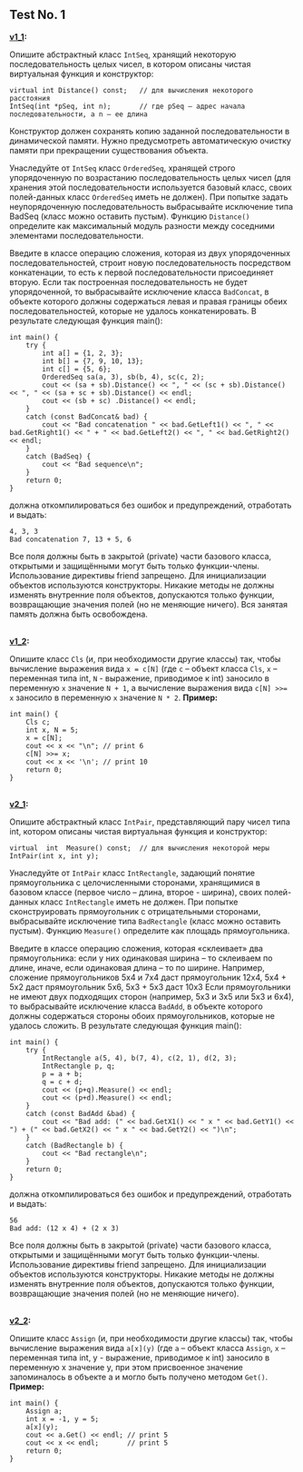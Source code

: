 ## Test No. 1
    
<b> [v1_1](./v1_1.cpp): </b><br>

Опишите абстрактный класс `IntSeq`, хранящий некоторую последовательность целых чисел, в котором описаны чистая виртуальная функция и конструктор:

```
virtual int Distance() const;   // для вычисления некоторого расстояния
IntSeq(int *pSeq, int n);       // где pSeq – адрес начала последовательности, а n – ее длина
```

Конструктор должен сохранять копию заданной последовательности в динамической памяти. Нужно предусмотреть автоматическую очистку памяти при прекращении существования объекта.

Унаследуйте от `IntSeq` класс `OrderedSeq`, хранящей строго упорядоченную по возрастанию последовательность целых чисел (для хранения этой последовательности используется базовый класс, своих полей-данных класс `OrderedSeq` иметь не должен). При попытке задать неупорядоченную последовательность выбрасывайте исключение типа BadSeq (класс можно оставить пустым). Функцию `Distance()` определите как максимальный модуль разности между соседними элементами последовательности.

Введите в классе операцию сложения, которая из двух упорядоченных последовательностей, строит новую последовательность посредством конкатенации, то есть к первой последовательности присоединяет вторую. Если так построенная последовательность не будет упорядоченной, то выбрасывайте исключение класса `BadConcat`, в объекте которого должны содержаться левая и правая границы обеих последовательностей, которые не удалось конкатенировать.
В результате следующая функция main():

``` 
int main() {
    try {
        int a[] = {1, 2, 3};
        int b[] = {7, 9, 10, 13};
        int c[] = {5, 6};
        OrderedSeq sa(a, 3), sb(b, 4), sc(c, 2); 
        cout << (sa + sb).Distance() << ", " << (sc + sb).Distance() << ", " << (sa + sc + sb).Distance() << endl; 
        cout << (sb + sc) .Distance() << endl; 
    }
    catch (const BadConcat& bad) {
        cout << "Bad concatenation " << bad.GetLeft1() << ", " << bad.GetRight1() << " + " << bad.GetLeft2() << ", " << bad.GetRight2() << endl; 
    }
    catch (BadSeq) { 
        cout << "Bad sequence\n"; 
    }       
    return 0; 
}
```
должна откомпилироваться без ошибок и предупреждений, отработать и выдать:
```
4, 3, 3
Bad concatenation 7, 13 + 5, 6
```
Все поля должны быть в закрытой (private) части базового класса, открытыми и защищёнными могут быть только функции-члены. Использование директивы friend запрещено. 
Для инициализации объектов используются конструкторы. Никакие методы не должны изменять внутренние поля объектов, допускаются только функции, возвращающие значения полей (но не меняющие ничего). Вся занятая память должна быть освобождена.


<br> <b> [v1_2](./v1_2.cpp): </b><br>

Опишите класс `Cls` (и, при необходимости другие классы) так, чтобы вычисление выражения вида `x = c[N]` (где `c` – объект класса `Cls`, `x` – переменная типа int, `N` - выражение, приводимое к int) заносило в переменную   `х`  значение `N + 1`,  а вычисление выражения вида `с[N] >>= x`   заносило в переменную `х` значение `N * 2`.
<b>Пример:</b>

```
int main() {
    Cls c;
    int x, N = 5;
    x = c[N];
    cout << x << "\n"; // print 6
    c[N] >>= x;
    cout << x << '\n'; // print 10
    return 0;
}
```

<br> <b> [v2_1](./v2_1.cpp): </b><br>

Опишите абстрактный класс `IntPair`, представляющий пару чисел типа int, котором описаны чистая виртуальная функция и конструктор:
```
virtual  int  Measure() const;  // для вычисления некоторой меры
IntPair(int x, int y);
```
Унаследуйте от `IntPair` класс `IntRectangle`, задающий понятие прямоугольника с целочисленными сторонами, хранящимися в базовом классе (первое число – длина, второе - ширина), своих полей-данных класс `IntRectangle` иметь не должен. При попытке сконструировать прямоугольник с отрицательными сторонами, выбрасывайте исключение типа `BadRectangle` (класс можно оставить пустым). Функцию `Measure()` определите как площадь прямоугольника. 

Введите в классе операцию сложения, которая «склеивает» два прямоугольника: если у них одинаковая ширина – то склеиваем по длине, иначе, если одинаковая длина – то по ширине. Например, сложение прямоугольников 5х4 и 7х4 даст прямоугольник 12х4,  5х4 + 5х2 даст прямоугольник 5х6, 5х3 + 5х3 даст 10х3  Если прямоугольники не имеют двух подходящих сторон (например, 5х3 и 3x5 или 5х3 и 6х4), то выбрасывайте исключение класса `BadAdd`, в объекте которого должны содержаться стороны обоих прямоугольников, которые не удалось сложить. 
В результате следующая функция main():

```
int main() { 
    try {
        IntRectangle a(5, 4), b(7, 4), c(2, 1), d(2, 3);
        IntRectangle p, q;
        p = a + b;
        q = c + d;
        cout << (p+q).Measure() << endl;
        cout << (p+d).Measure() << endl; 
    }
    catch (const BadAdd &bad) {
        cout << "Bad add: (" << bad.GetX1() << " x " << bad.GetY1() << ") + (" << bad.GetX2() << " x " << bad.GetY2() << ")\n";  
    }
    catch (BadRectangle b) { 
        cout << "Bad rectangle\n"; 
    }       
    return 0; 
}
```
должна откомпилироваться без ошибок и предупреждений, отработать и выдать:
```
56
Bad add: (12 x 4) + (2 x 3)
```
Все поля должны быть в закрытой (private) части базового класса, открытыми и защищёнными могут быть только функции-члены. Использование директивы friend запрещено. 
Для инициализации объектов используются конструкторы. 
Никакие методы не должны изменять внутренние поля объектов, допускаются только функции, возвращающие значения полей (но не меняющие ничего).

<br> <b> [v2_2](./v2_2.cpp): </b><br>
    
Опишите класс `Assign` (и, при необходимости другие классы) так, чтобы вычисление выражения вида `a[x](y)` (где `a` – объект класса `Assign`, `x` – переменная типа int, y - выражение, приводимое к int) заносило в переменную   х  значение  y, при этом присвоенное значение запоминалось в объекте а и могло быть получено методом `Get()`.
<b>Пример:</b>

```
int main() {
    Assign a;
    int x = -1, y = 5;
    a[x](y);
    cout << a.Get() << endl; // print 5
    cout << x << endl;       // print 5
    return 0;
}
```
